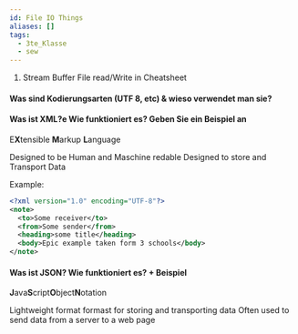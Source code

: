 ```yaml
---
id: File IO Things
aliases: []
tags:
  - 3te_Klasse
  - sew
---
```

1. Stream Buffer File read/Write in Cheatsheet
#### Was sind Kodierungsarten (UTF 8, etc) & wieso verwendet man sie?
#### Was ist XML?e Wie funktioniert es? Geben Sie ein Beispiel an

E**X**tensible **M**arkup **L**anguage

Designed to be Human and Maschine redable
Designed to store and Transport Data

Example:
```xml
<?xml version="1.0" encoding="UTF-8"?>  
<note>  
  <to>Some receiver</to>
  <from>Some sender</from>  
  <heading>some title</heading>  
  <body>Epic example taken form 3 schools</body>  
</note>
```

#### Was ist JSON? Wie funktioniert es? + Beispiel

**J**ava**S**cript**O**bject**N**otation

Lightweight format formast for storing and transporting data
Often used to send data from a server to a web page


